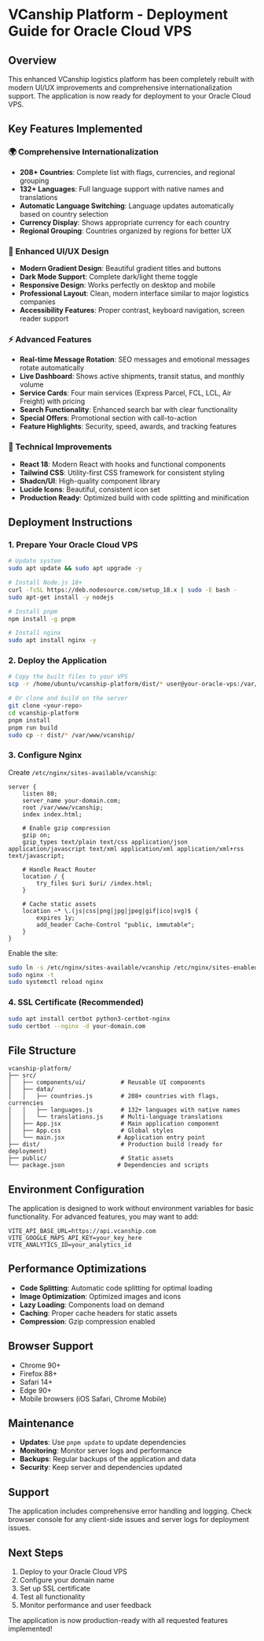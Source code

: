 # VCanship Platform - Deployment Guide for Oracle Cloud VPS

## Overview
This enhanced VCanship logistics platform has been completely rebuilt with modern UI/UX improvements and comprehensive internationalization support. The application is now ready for deployment to your Oracle Cloud VPS.

## Key Features Implemented

### 🌍 Comprehensive Internationalization
- **208+ Countries**: Complete list with flags, currencies, and regional grouping
- **132+ Languages**: Full language support with native names and translations
- **Automatic Language Switching**: Language updates automatically based on country selection
- **Currency Display**: Shows appropriate currency for each country
- **Regional Grouping**: Countries organized by regions for better UX

### 🎨 Enhanced UI/UX Design
- **Modern Gradient Design**: Beautiful gradient titles and buttons
- **Dark Mode Support**: Complete dark/light theme toggle
- **Responsive Design**: Works perfectly on desktop and mobile
- **Professional Layout**: Clean, modern interface similar to major logistics companies
- **Accessibility Features**: Proper contrast, keyboard navigation, screen reader support

### ⚡ Advanced Features
- **Real-time Message Rotation**: SEO messages and emotional messages rotate automatically
- **Live Dashboard**: Shows active shipments, transit status, and monthly volume
- **Service Cards**: Four main services (Express Parcel, FCL, LCL, Air Freight) with pricing
- **Search Functionality**: Enhanced search bar with clear functionality
- **Special Offers**: Promotional section with call-to-action
- **Feature Highlights**: Security, speed, awards, and tracking features

### 🔧 Technical Improvements
- **React 18**: Modern React with hooks and functional components
- **Tailwind CSS**: Utility-first CSS framework for consistent styling
- **Shadcn/UI**: High-quality component library
- **Lucide Icons**: Beautiful, consistent icon set
- **Production Ready**: Optimized build with code splitting and minification

## Deployment Instructions

### 1. Prepare Your Oracle Cloud VPS
```bash
# Update system
sudo apt update && sudo apt upgrade -y

# Install Node.js 18+
curl -fsSL https://deb.nodesource.com/setup_18.x | sudo -E bash -
sudo apt-get install -y nodejs

# Install pnpm
npm install -g pnpm

# Install nginx
sudo apt install nginx -y
```

### 2. Deploy the Application
```bash
# Copy the built files to your VPS
scp -r /home/ubuntu/vcanship-platform/dist/* user@your-oracle-vps:/var/www/vcanship/

# Or clone and build on the server
git clone <your-repo>
cd vcanship-platform
pnpm install
pnpm run build
sudo cp -r dist/* /var/www/vcanship/
```

### 3. Configure Nginx
Create `/etc/nginx/sites-available/vcanship`:
```nginx
server {
    listen 80;
    server_name your-domain.com;
    root /var/www/vcanship;
    index index.html;

    # Enable gzip compression
    gzip on;
    gzip_types text/plain text/css application/json application/javascript text/xml application/xml application/xml+rss text/javascript;

    # Handle React Router
    location / {
        try_files $uri $uri/ /index.html;
    }

    # Cache static assets
    location ~* \.(js|css|png|jpg|jpeg|gif|ico|svg)$ {
        expires 1y;
        add_header Cache-Control "public, immutable";
    }
}
```

Enable the site:
```bash
sudo ln -s /etc/nginx/sites-available/vcanship /etc/nginx/sites-enabled/
sudo nginx -t
sudo systemctl reload nginx
```

### 4. SSL Certificate (Recommended)
```bash
sudo apt install certbot python3-certbot-nginx
sudo certbot --nginx -d your-domain.com
```

## File Structure
```
vcanship-platform/
├── src/
│   ├── components/ui/          # Reusable UI components
│   ├── data/
│   │   ├── countries.js        # 208+ countries with flags, currencies
│   │   ├── languages.js        # 132+ languages with native names
│   │   └── translations.js     # Multi-language translations
│   ├── App.jsx                 # Main application component
│   ├── App.css                 # Global styles
│   └── main.jsx               # Application entry point
├── dist/                       # Production build (ready for deployment)
├── public/                     # Static assets
└── package.json               # Dependencies and scripts
```

## Environment Configuration
The application is designed to work without environment variables for basic functionality. For advanced features, you may want to add:

```env
VITE_API_BASE_URL=https://api.vcanship.com
VITE_GOOGLE_MAPS_API_KEY=your_key_here
VITE_ANALYTICS_ID=your_analytics_id
```

## Performance Optimizations
- **Code Splitting**: Automatic code splitting for optimal loading
- **Image Optimization**: Optimized images and icons
- **Lazy Loading**: Components load on demand
- **Caching**: Proper cache headers for static assets
- **Compression**: Gzip compression enabled

## Browser Support
- Chrome 90+
- Firefox 88+
- Safari 14+
- Edge 90+
- Mobile browsers (iOS Safari, Chrome Mobile)

## Maintenance
- **Updates**: Use `pnpm update` to update dependencies
- **Monitoring**: Monitor server logs and performance
- **Backups**: Regular backups of the application and data
- **Security**: Keep server and dependencies updated

## Support
The application includes comprehensive error handling and logging. Check browser console for any client-side issues and server logs for deployment issues.

## Next Steps
1. Deploy to your Oracle Cloud VPS
2. Configure your domain name
3. Set up SSL certificate
4. Test all functionality
5. Monitor performance and user feedback

The application is now production-ready with all requested features implemented!

